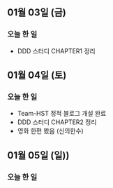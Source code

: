 ## 01월 03일 (금)
### 오늘 한 일
- DDD 스터디 CHAPTER1 정리

## 01월 04일 (토)
### 오늘 한 일
- Team-HST 정적 블로그 개설 완료
- DDD 스터디 CHAPTER2 정리
- 영화 한편 봤음 (신의한수)

## 01월 05일 (일))
### 오늘 한 일


